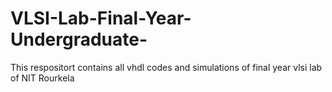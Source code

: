 # VLSI-Lab-Final-Year-Undergraduate-
This respositort contains all vhdl codes and simulations of final year vlsi lab of NIT Rourkela
